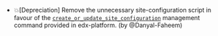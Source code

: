 - 💥[Depreciation] Remove the unnecessary site-configuration script in favour of the [`create_or_update_site_configuration`](https://github.com/openedx/edx-platform/blob/master/openedx/core/djangoapps/site_configuration/management/commands/create_or_update_site_configuration.py) management command provided in edx-platform. (by @Danyal-Faheem)